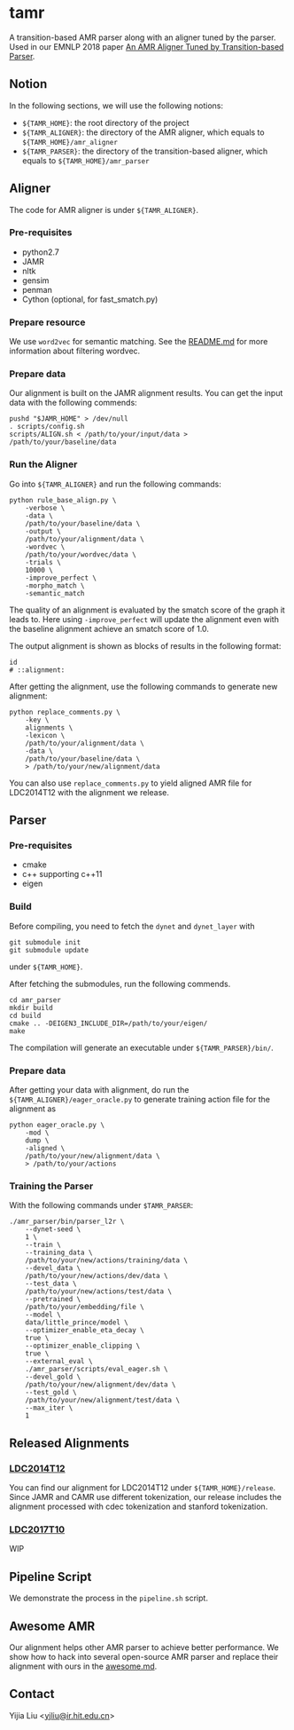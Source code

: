 tamr
====

A transition-based AMR parser along with an aligner tuned by the parser.
Used in our EMNLP 2018 paper [An AMR Aligner Tuned by Transition-based Parser]().


## Notion

In the following sections, we will use the following notions:

- `${TAMR_HOME}`: the root directory of the project
- `${TAMR_ALIGNER}`: the directory of the AMR aligner, which equals
 to `${TAMR_HOME}/amr_aligner`
- `${TAMR_PARSER}`: the directory of the transition-based aligner, which equals
 to `${TAMR_HOME}/amr_parser`
 
## Aligner

The code for AMR aligner is under `${TAMR_ALIGNER}`.

### Pre-requisites

- python2.7
- JAMR
- nltk
- gensim
- penman
- Cython (optional, for fast_smatch.py)

### Prepare resource
We use `word2vec` for semantic matching. See the [README.md](https://github.com/Oneplus/tamr/tree/master/amr_aligner/resources/word2vec)
for more information about filtering wordvec.

### Prepare data
Our alignment is built on the JAMR alignment results.
You can get the input data with the following commends:
```
pushd "$JAMR_HOME" > /dev/null
. scripts/config.sh
scripts/ALIGN.sh < /path/to/your/input/data > /path/to/your/baseline/data
```

### Run the Aligner
Go into `${TAMR_ALIGNER}` and run the following commands:

```
python rule_base_align.py \
    -verbose \
    -data \
    /path/to/your/baseline/data \
    -output \
    /path/to/your/alignment/data \
    -wordvec \
    /path/to/your/wordvec/data \
    -trials \
    10000 \
    -improve_perfect \
    -morpho_match \
    -semantic_match
```

The quality of an alignment is evaluated by the smatch
score of the graph
it leads to. Here using `-improve_perfect` will
update the alignment even with the baseline alignment
achieve an smatch score of 1.0.

The output alignment is shown as blocks of results in the following format:
```
id
# ::alignment:
```

After getting the alignment, use the following commands to generate
new alignment:
```
python replace_comments.py \
    -key \
    alignments \
    -lexicon \
    /path/to/your/alignment/data \
    -data \
    /path/to/your/baseline/data \
    > /path/to/your/new/alignment/data
```

You can also use `replace_comments.py` to yield aligned AMR file
for LDC2014T12 with the alignment we release.

## Parser

### Pre-requisites

- cmake
- c++ supporting c++11
- eigen

### Build

Before compiling, you need to fetch the `dynet` and `dynet_layer` with
```
git submodule init
git submodule update
```
under `${TAMR_HOME}`.

After fetching the submodules, run the following commends.

```
cd amr_parser
mkdir build
cd build
cmake .. -DEIGEN3_INCLUDE_DIR=/path/to/your/eigen/
make
```

The compilation will generate an executable under `${TAMR_PARSER}/bin/`.

### Prepare data

After getting your data with alignment,
do run the `${TAMR_ALIGNER}/eager_oracle.py`
to generate training action file for the alignment as
```
python eager_oracle.py \
    -mod \
    dump \
    -aligned \
    /path/to/your/new/alignment/data \
    > /path/to/your/actions
```

### Training the Parser
With the following commands under `$TAMR_PARSER`:
```
./amr_parser/bin/parser_l2r \
    --dynet-seed \
    1 \
    --train \
    --training_data \
    /path/to/your/new/actions/training/data \
    --devel_data \
    /path/to/your/new/actions/dev/data \
    --test_data \
    /path/to/your/new/actions/test/data \
    --pretrained \
    /path/to/your/embedding/file \
    --model \
    data/little_prince/model \
    --optimizer_enable_eta_decay \
    true \
    --optimizer_enable_clipping \
    true \
    --external_eval \
    ./amr_parser/scripts/eval_eager.sh \
    --devel_gold \
    /path/to/your/new/alignment/dev/data \
    --test_gold \
    /path/to/your/new/alignment/test/data \
    --max_iter \
    1
```

## Released Alignments
 
### [LDC2014T12](https://catalog.ldc.upenn.edu/LDC2014T12)

You can find our alignment for LDC2014T12 under `${TAMR_HOME}/release`.
Since JAMR and CAMR use different tokenization, our release includes
the alignment processed with cdec tokenization and stanford tokenization.

### [LDC2017T10](https://catalog.ldc.upenn.edu/LDC2017T10)

WIP

## Pipeline Script

We demonstrate the process in the `pipeline.sh` script.

## Awesome AMR

Our alignment helps other AMR parser to achieve better performance.
We show how to hack into several open-source AMR parser and replace
their alignment with ours in the [awesome.md](https://github.com/Oneplus/tamr/blob/master/awesome.md).

## Contact

Yijia Liu <<yjliu@ir.hit.edu.cn>>
